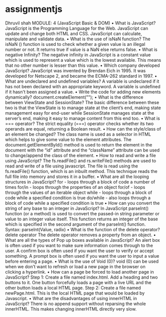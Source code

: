 # assignmentjs
Dhruvil shah
MODULE: 4 (JavaScript Basic & DOM)
• What is JavaScript?
JavaScript is the Programming Language for the Web.
JavaScript can update and change both HTML and CSS.
JavaScript can calculate, manipulate and validate data.
• What is the use of isNaN function?
The isNaN () function is used to check whether a given value is an illegal number or not. It returns true if
value is a NaN else returns false.
• What is negative Infinity?
The negative infinity in JavaScript is a constant value which is used to represent a value which is the
lowest available. This means that no other number is lesser than this value.
• Which company developed JavaScript?
JavaScript was invented by Brendan Eich in 1995.
It was developed for Netscape 2, and became the ECMA-262 standard in 1997.
• What are undeclared and undefined variables?
A variable is undeclared if it has not been declared with an appropriate keyword.
A variable is undefined if it hasn't been assigned a value.
• Write the code for adding new elements dynamically?
document.createElement("<tagName>");
• What is the difference between ViewState and SessionState?
The basic difference between these two is that the ViewState is to manage state at the client’s end,
making state management easy for end-user while SessionState manages state at the server’s end,
making it easy to manage content from this end too.
• What is === operator?
The strict equality (===) operator checks whether its two operands are equal, returning a Boolean result.
• How can the style/class of an element be changed?
The class name is used as a selector in HTML which helps to give some value to the element attributes.
The document.getElementById() method is used to return the element in the document with the
“id” attribute and the “className” attribute can be used to
change/append the class of the element.
• How to read and write a file using JavaScript?
The fs.readFile() and rs.writeFile() methods are used to read and write of a file using javascript.
The file is read using the fs.readFile() function, which is an inbuilt method.
This technique reads the full file into memory and stores it in a buffer.
• What are all the looping structures in JavaScript?
for - loops through a block of code a number of times
for/in - loops through the properties of an object
for/of - loops through the values of an iterable object
while - loops through a block of code while a specified condition is true
do/while - also loops through a block of code while a specified condition is true
• How can you convert the string of any base to an integer in JavaScript?
In JavaScript parseInt() function (or a method) is used to convert the passed-in string parameter or value
to an integer value itself.
This function returns an integer of the base which is specified in the second argument of the parseInt()
function.
Syntax:
parseInt(Value, radix)
• What is the function of the delete operator?
delete operator The delete operator removes a property from an object.
• What are all the types of Pop up boxes available in JavaScript?
An alert box is often used if you want to make sure information comes through to the user.
A confirm box is often used if you want the user to verify or accept something.
A prompt box is often used if you want the user to input a value before entering a page.
• What is the use of Void (0)?
void (0) can be used when we don't want to refresh or load a new page in the browser on clicking a
hyperlink.
• How can a page be forced to load another page in JavaScript?
Step 1: Create a file named index.html. Add a heading and two buttons to it. One button forcefully loads
a page with a live URL and the other button loads a local HTML page.
Step 2: Create a file named newPage.html. This is the local HTML page that would be loaded by
Javascript.
• What are the disadvantages of using innerHTML in JavaScript?
There is no append support without reparsing the whole innerHTML. This makes changing innerHTML
directly very slow.
